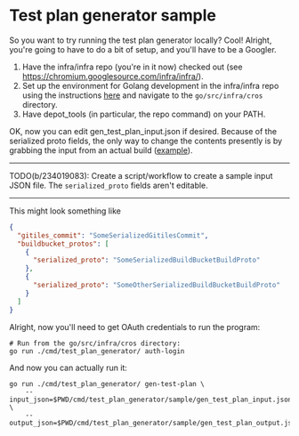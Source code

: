 # Test plan generator sample

So you want to try running the test plan generator locally? Cool! Alright,
you're going to have to do a bit of setup, and you'll have to be a Googler.

1. Have the infra/infra repo (you're in it now) checked out (see
   https://chromium.googlesource.com/infra/infra/).
1. Set up the environment for Golang development in the infra/infra repo using the instructions [here](https://chromium.googlesource.com/infra/infra/+/refs/heads/main/go/README.md) and navigate to the `go/src/infra/cros` directory.
1. Have depot_tools (in particular, the repo command) on your PATH.

OK, now you can edit gen_test_plan_input.json if desired. Because of the serialized proto fields, the only way to change the contents presently is by grabbing the input from an actual build ([example](https://screenshot.googleplex.com/9ctgDtZmtdzWa9s)).

***
TODO(b/234019083): Create a script/workflow to create a sample input JSON file. The `serialized_proto` fields aren't editable.
<!-- Can convert with commands like `gqui from textproto:build_bucket_build_1.textproto proto buildbucket.v2.Build --outfile=rawproto:build_bucket_build_1.binarypb` -->
***

This might look something like

```json
{
  "gitiles_commit": "SomeSerializedGitilesCommit",
  "buildbucket_protos": [
    {
      "serialized_proto": "SomeSerializedBuildBucketBuildProto"
    },
    {
      "serialized_proto": "SomeOtherSerializedBuildBucketBuildProto"
    }
  ]
}
```

Alright, now you'll need to get OAuth credentials to run the program:

```shell
# Run from the go/src/infra/cros directory:
go run ./cmd/test_plan_generator/ auth-login
```

And now you can actually run it:

```shell
go run ./cmd/test_plan_generator/ gen-test-plan \
    --input_json=$PWD/cmd/test_plan_generator/sample/gen_test_plan_input.json \
    --output_json=$PWD/cmd/test_plan_generator/sample/gen_test_plan_output.json
```
